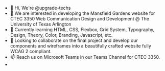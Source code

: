 - 👋 Hi, We're @upgrade-techs
- 👀 We are interested in developing the Mansfield Gardens website for CTEC 3350 Web Communication Design and Development @ The University of Texas Arlington
- 🌱 Currently learning HTML, CSS, Flexbox, Grid System, Typography, Design, Theory, Color, Branding, Javascript, etc. 
- 💞️ Looking to collaborate on the final project and develop our components and wireframes into a beautifully crafted website fully WCAG 2 compliant.
- 📫 Reach us on Microsoft Teams in our Teams Channel for CTEC 3350.
-

<!---
upgrade-techs/upgrade-techs is a ✨ special ✨ repository because its `README.md` (this file) appears on your GitHub profile.
You can click the Preview link to take a look at your changes.
--->
